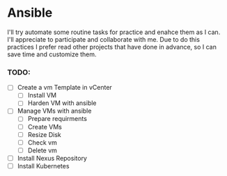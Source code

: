# Ansible
I'll try automate some routine tasks for practice and enahce them as I can. I'll appreciate to participate and collaborate with me.
Due to do this practices I prefer read other projects that have done in advance, so I can save time and customize them.

### TODO:
- [ ] Create a vm Template in vCenter
  - [ ] Install VM
  - [ ] Harden VM with ansible
- [ ] Manage VMs with ansible
  - [ ] Prepare requirments
  - [ ] Create VMs
  - [ ] Resize Disk
  - [ ] Check vm
  - [ ] Delete vm

- [ ] Install Nexus Repository
- [ ] Install Kubernetes
